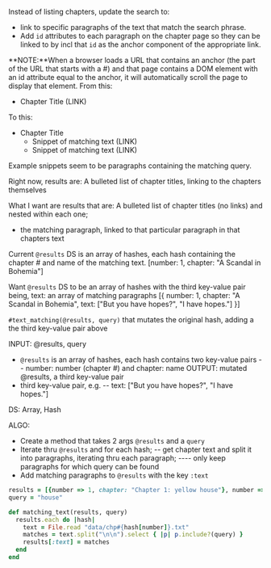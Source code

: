 Instead of listing chapters, update the search to:
* link to specific paragraphs of the text that match the search phrase.
* Add `id` attributes to each paragraph on the chapter page so they can be linked to by incl that `id` as the anchor component of the appropriate link.

**NOTE:**When a browser loads a URL that contains an anchor (the part of the URL that starts with a #) and that page contains a DOM element with an id attribute equal to the anchor, it will automatically scroll the page to display that element.
From this:
* Chapter Title (LINK)

To this:
* Chapter Title
  * Snippet of matching text (LINK)
  * Snippet of matching text (LINK)

Example snippets seem to be paragraphs containing the matching query.

Right now, results are:
A bulleted list of chapter titles, linking to the chapters themselves

What I want are results that are:
A bulleted list of chapter titles (no links) and nested within each one;
- the matching paragraph, linked to that particular paragraph in that chapters text

Current `@results` DS is an array of hashes, each hash containing the chapter # and name of the matching text.
[number: 1, chapter: "A Scandal in Bohemia"]

Want `@results` DS to be an array of hashes with the third key-value pair being, text: an array of matching paragraphs
[{ 
  number: 1, 
  chapter: "A Scandal in Bohemia", 
  text: ["But you have hopes?", "I have hopes."]
}]

<!-- `#chapter_contents(number)` takes a chapter number & returns the text for that chapter -->
`#text_matching(@results, query)` that mutates the original hash, adding a the third key-value pair above

INPUT: @results, query
- `@results` is an array of hashes, each hash contains two key-value pairs
-- number: number (chapter #) and chapter: name
OUTPUT: mutated @results, a third key-value pair
- third key-value pair, e.g.
-- text: ["But you have hopes?", "I have hopes."]

DS: Array, Hash

ALGO:
- Create a method that takes 2 args `@results` and a `query`
- Iterate thru `@results` and for each hash;
-- get chapter text and split it into paragraphs, iterating thru each paragraph;
---- only keep paragraphs for which query can be found
- Add matching paragraphs to `@results` with the key `:text`
```ruby
results = [{number => 1, chapter: "Chapter 1: yellow house"}, number => 2, chapter: "Chapter 2: yellow dog"}]
query = "house"

def matching_text(results, query)
  results.each do |hash|
    text = File.read "data/chp#{hash[number]}.txt"
    matches = text.split("\n\n").select { |p| p.include?(query) }
    results[:text] = matches
  end
end
```